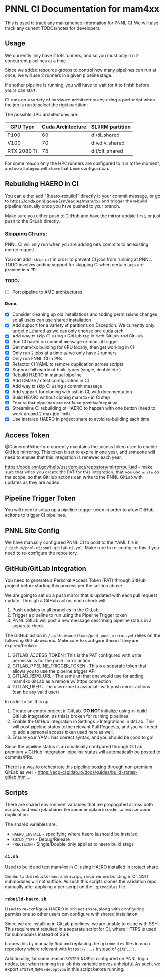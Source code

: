 # PNNL CI Documentation for mam4xx
This is used to track any maintanence information for PNNL CI. We will also track any current TODOs/notes for developers.

## Usage
We currently only have 2 k8s runners, and so you must only run 2 concurrent pipelines at a time.

Since we added resource groups to control how many pipelines can run at once, we will use 2 runners in a given pipeline stage.

If another pipeline is running, you will have to wait for it to finish before yours can start.

CI runs on a variety of hardward architectures by using a perl script when the job is run to select the right partition:

The possible  GPU architectures are:

| GPU Type | Cuda Architecture | SLURM partition |
|-|-|-|
| P100 | 60 | dl/dl_shared |
| V100 | 70 | dlv/dlv_shared |
| RTX 2080 Ti | 75 | dlt/dlt_shared |

For some reason only the HPC runners are configured to run at the moment, and so all stages will share that base configuration.
## Rebuilding HAERO in CI

You can either add "[hearo-rebuild]" directly to your commit message, or go to https://code.pnnl.gov/e3sm/eagles/mam4xx and trigger the rebuild pipeline manually once you have pushed to your branch.

Make sure you either push to GitHub and have the mirror update first, or just push to the GitLab directly.

### Skipping CI runs:
PNNL CI will only run when you are adding new commits to an existing merge request.

You can add `[skip-ci]` in order to prevent CI jobs from running at PNNL. TODO involves adding support for skipping CI when certain tags are present in a PR.

#### TODO:
- [ ] Port pipeline to AMD architectures

#### Done:
- [x] Consider cleaning up old installations and adding permissions changes so all users can use shared installation
- [x] Add support for a variety of paritions on Deception. We currently only target dl_shared as we can only choose one cuda arch
- [x] Add way to skip CI using a GitHub tag in both GitLab and GitHub
- [x] Run CI based on commit message or manual trigger
- [x] Get mam4xx building for GPU locally, then get working in CI
- [x] Only run 2 jobs at a time as we only have 2 runners
- [x] Only run PNNL CI in PRs
- [x] Refactor CI YAML to remove duplication across scripts
- [x] Support full matrix of build types (single, double etc.)
- [x] Rebuild HAERO in manual pipeline
- [x] Add CMake / ctest configuration in CI
- [x] Add way to skip CI using a commit message
- [x] Add support for cloning with ssh in CI, with documentation
- [x] Build HEARO without cloning mam4xx in CI step
- [x] Ensure that pipelines are not false positive/negative
- [x] Streamline CI rebuilding of HAERO to happen with one button (need to work around 2 max job limit)
- [x] Use installed HAERO in project share to avoid re-building each time

## Access Token
@CameronRutherford currently maintains the access token used to enable GitHub mirroring. 
This token is set to expire in one year, and someone will need to ensure that this integration is renewed each year.

https://code.pnnl.gov/help/user/project/repository/mirror/pull.md - make sure that when you create the PAT for this integration, that you use `write` as the scope, so that GitHub actions can write to the PNNL GitLab with updates as they are added.

## Pipeline Trigger Token

You will need to setup up a pipeline trigger token in order to allow GitHub acitons to trigger CI pipelines.

## PNNL Site Config
We have manually configured PNNL CI to point to the YAML file in `/.github/pnnl-ci/pnnl.gitlab-ci.yml`. Make sure to re-configure this if you need to re-configure the repository.

## GitHub/GitLab Integration
You need to generate a Personal Access Token (PAT) through GitHub project before starting this process per the section above.

We are going to set up a push mirror that is updated with each pull request update. Through a GitHub action, each check will:
1. Push updates to all branches in the GitLab
1. Trigger a pipeline to run using the Pipeline Trigger token
1. PNNL GitLab will post a new message describing pipeline status in a separate check

The GitHub action in `/.github/workflows/pnnl_push_mirror.yml` relies on the following GitHub secrets. Make sure to configure these if they are expired/broken:
1. GITLAB_ACCESS_TOKEN : This is the PAT configured with write permissions for the push mirror action
1. GITLAB_PIPELINE_TRIGGER_TOKEN : This is a separate token that allows you to use the pipeline trigger API
1. GITLAB_REPO_URL : The same url that one would use for adding mam4xx GitLab as a remote w/ https connection
1. GITLAB_USER : The username to associate with push mirror actions (can be any valid user)

In order to set this up:
1. Create an empty project in GitLab. **DO NOT** initialize using in-build GitHub integration, as this is broken for running pipelines.
1. Enable the GitHub integration in Settings > Integrations in GitLab. This will post pipeline status to the relevant Pull Requests, and you will need to add a personal access token used here as well.
1. Ensure your YAML has correct syntax, and you should be good to go!

Since the pipeline status is automatically configured through GitLab premium + GitHub integration, pipeline status will automatically be posted to commits/PRs.

There is a way to orchestrate this pipeline posting through non-premium GitLab as well - https://ecp-ci.gitlab.io/docs/guides/build-status-gitlab.html...

## Scripts
There are shared environment variables that are propogated across both scripts, and each job shares the same template in order to reduce code duplication.

The shared variables are:
- `HAERO_INSTALL` - specifying where haero is/should be installed
- `BUILD_TYPE` - Debug/Release
- `PRECISION` - Single/Double, only applies to haero build stage

### `ci.sh`
Used to build and test mam4xx in CI using HAERO installed in project share.

Similar to the `rebuild-haero.sh` script, since we are building in CI, SSH submodules will not suffice. As such this scripts clones the validation repo manually after applying a perl script on the `.gitmodules` file.

### `rebuild-haero.sh`
Used to re-configure HAERO in project share, along with configuring permissions so other users can configure with shared installation.

Since we are installing in GitLab pipelines, we are unable to clone with SSH. This requirement resulted in a separate script for CI, where HTTPS is used for submodules instead of SSH.

It does this by manually find and replacing the `.gitmodules` files in each repository where relevant with `https://.../` instead of `git@...:`.

Additionally, for some reason `SYSTEM_NAME` is configured on PNNL login nodes, but when running in a job this variable proves unhelpful. As such, we export `SYSTEM_NAME=deception` in this script before running.
